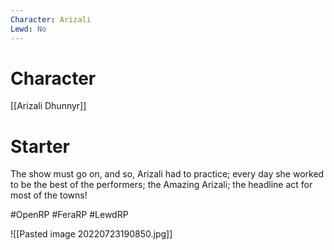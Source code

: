 ```yaml
---
Character: Arizali
Lewd: No
---
```

# Character
[[Arizali Dhunnyr]]

# Starter
The show must go on, and so, Arizali had to practice; every day she worked to be the best of the performers; the Amazing Arizali; the headline act for most of the towns!
  

#OpenRP #FeraRP #LewdRP 

![[Pasted image 20220723190850.jpg]]
